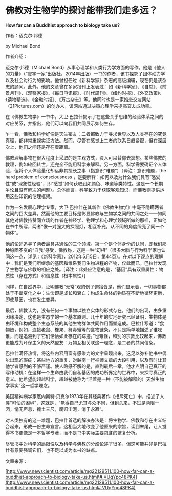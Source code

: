 # 佛教对生物学的探讨能带我们走多远？

**How far can a Buddhist approach to biology take us?**

作者：迈克尔·邦德

by Michael Bond

作者介绍：

迈克尔·邦德（Michael Bond）从事心理学和人类行为学方面的写作。他是《他人的力量》（“寰宇一家”出版社，2014年出版）一书的作者，该书探究了团体动力学以及社会对行为的影响。他曾担任过《新科学家》杂志的高级编辑，现在仍是该杂志的顾问。此外，他的文章曾在多家报刊上发表过：如《新科学家》、《自然》、《前景月刊》、《观察家报》、《每日电讯报》、《时代周刊》、《纽约时报》、《外交政策》、《读物精选》、《金融时报》、《万古杂志》等。他同时也是一家婚恋交友网站（21Pictures.com）的创办人，该网站通过决策心理学来提高交友成功率。

在《佛教生物学》一书中，大卫·巴拉什揭示了在这些关乎思维的经验体系之间的对应关系，并指出，他们可以向我们共同展示如何生存。

乍一看，佛教和科学好像是天生密友：二者都致力于寻求世界以及人类存在的究竟真理，都非常重视实证方法。然而，尽管在感觉上二者的联系日趋紧密，但在深层次上，他们之间还是存在着距离。

佛教理解事物在很大程度上采取的是主观方式，没人可以替你去冥想。某些佛教的教理，例如轮回转世，还完全不能用科学来解释。另一方面，科学需要确证个人体验，但将个人体验量化却远非其擅长之事（指意识“难题”）（译注：意识难题，the hard problem of consciousness ，是要解释：如何以及为什么我们具有“感受性”或“现象性经验”，即“感觉”如何获取到如颜色、味道等类特性。这是一个长期争论且没有解决的问题）。总体而言，科学致力于获取客观知识，而佛教则提供运用这些知识的伦理框架。

作为一名发展心理学专家，大卫·巴拉什在其新作《佛教生物学》中毫不隐瞒两者之间的巨大差异。然而他的主要目标是彰显佛教与生物学之间的共同之处——如同其他对佛教持赞同立场的作者在神经学、物理学和心理学领域所做的那样，正如他在书中所写，两者“像一对强大的探照灯，相互补充，从不同的角度照亮了同一个物体”。

他的论述追寻了两者最具共通性的三个领域。第一个是个体身份的认同，即我们那种稳固不变的“自我”感受，佛教称，这是一种“幻相”（很多大脑与行为科学家也认同这一点，详见：《新科学家》，2012年5月5日，第44页）。在对以下观点的理解中：我们是我们所继承的基因和维系我们生物进程的产物，仅此而已。巴拉什发现了生物学与佛教的相应之处。\[译注：此处应注意的是，“基因”具有双重属性：物质性（存在方式）和信息性（根本属性）\]

同样，在自然界中，证明佛教“无常”观的例子俯拾皆是，他们显示着，一切事物都处于不断变化之中：生命即是成长和衰亡；构成生命体的物质在不断地循环更新，即使基因，也在发生变异。

最后，佛教认为，没有任何一个事物以独立实体的形式存在，他们的出现，由多重因缘决定，这也是生态学的一个基本原则。几十年的实地研究已经证明，生物体是由环境和构成整个生态系统的其他生物群体共同作用而塑造成。巴拉什写道：“食物链，例如，连接老鼠、橡果、舞毒蛾等的食物链条，不只是简单地描述了谁吃谁，而是追溯到了它们恰恰如此存在的踪迹。”也难怪，和别的宗教比较起来，佛教更能成为环保主义的天然盟友：万物互相关联这一理念，是二者的共同信条。

巴拉什满怀热情，将这些内容用富有感染力的文字呈现出来，这足以弥补他书中偶尔出现的瑕疵：某些地方的重复，对越南一行禅师文章的大段引用，以及有时让其他学者感到的不够严谨。使人略感不解的是，直到最后一章，他才点明自己真正的写作动机：在这样一个生命由我们自私基因的成功所界定的世界中，来探寻真正的意义。他希望能超越科学，超越被他称为“活着是一种（不能被解释的）天然生物学事实”这一哲学理念。

美国精神病学家厄内斯特·贝克尔1973年在其经典著作《拒斥死亡》中，描述了人类“可怕的困境”，这就是，“觉得自己尤其与众不同，但到头来，不过是两眼一闭，悄无声息，掩土三尺，腐归尘泥，消于永寂”。

对人类独有的这一难题，巴拉什首选的解决办法是：将生物学、佛教和存在主义结合起来，形成一份生命宣言。这相当大地改变了他原来的宗旨，读到末尾，让人觉得本书更像是一本哲学专著，而不是书中实际主要包含的繁复分析。

尽管书中对科学的局限性以及科学与佛教的分歧论述了很多，但这可能并非是巴拉什有意要强调它们，也不足以成为本书的缺点。

文章来源：

[http://www.newscientist.com/article/mg22129511.100-how-far-can-a-buddhist-approach-to-biology-take-us.html\#.VUqYpc48PK4](http://www.newscientist.com/article/mg22129511.100-how-far-can-a-buddhist-approach-to-biology-take-us.html#.VUqYpc48PK4)

